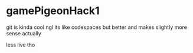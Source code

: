 # gamePigeonHack1
git is kinda cool ngl
its like codespaces but better and makes slightly more sense actually

less live tho